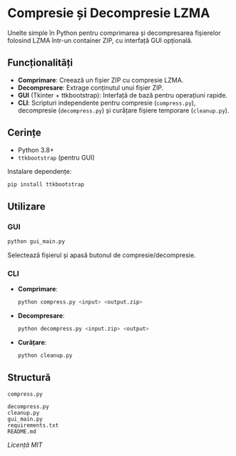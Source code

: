 # Compresie și Decompresie LZMA

Unelte simple în Python pentru comprimarea și decompresarea fișierelor folosind LZMA într-un container ZIP, cu interfață GUI opțională.

## Funcționalități

* **Comprimare**: Creează un fișier ZIP cu compresie LZMA.
* **Decompresare**: Extrage conținutul unui fișier ZIP.
* **GUI** (Tkinter + ttkbootstrap): Interfață de bază pentru operațiuni rapide.
* **CLI**: Scripturi independente pentru compresie (`compress.py`), decompresie (`decompress.py`) și curățare fișiere temporare (`cleanup.py`).

## Cerințe

* Python 3.8+
* `ttkbootstrap` (pentru GUI)

Instalare dependențe:

```bash
pip install ttkbootstrap
```

## Utilizare

### GUI

```bash
python gui_main.py
```

Selectează fișierul și apasă butonul de compresie/decompresie.

### CLI

* **Comprimare**:

  ```bash
  python compress.py <input> <output.zip>
  ```
* **Decompresare**:

  ```bash
  python decompress.py <input.zip> <output>
  ```
* **Curățare**:

  ```bash
  python cleanup.py
  ```

## Structură

```text
compress.py

decompress.py
cleanup.py
gui_main.py
requirements.txt
README.md
```

*Licență MIT*

